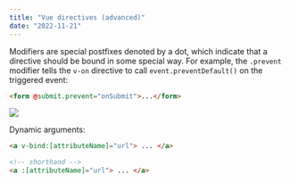 ```yaml
---
title: "Vue directives (advanced)"
date: "2022-11-21"
---
```


Modifiers are special postfixes denoted by a dot, which indicate that a directive should be bound in some special way. For example, the `.prevent` modifier tells the `v-on` directive to call `event.preventDefault()` on the triggered event:
```html
<form @submit.prevent="onSubmit">...</form>
```

![](https://i.imgur.com/Pk9Ey4L.png)

Dynamic arguments:
```html
<a v-bind:[attributeName]="url"> ... </a>

<!-- shorthand -->
<a :[attributeName]="url"> ... </a>

```